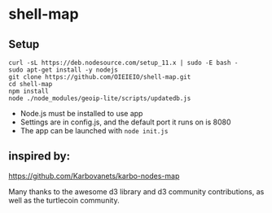 # shell-map

## Setup 

```
curl -sL https://deb.nodesource.com/setup_11.x | sudo -E bash -
sudo apt-get install -y nodejs
git clone https://github.com/OIEIEIO/shell-map.git
cd shell-map
npm install
node ./node_modules/geoip-lite/scripts/updatedb.js
```
* Node.js must be installed to use app
* Settings are in config.js, and the default port it runs on is 8080
* The app can be launched with `node init.js`


## inspired by:

https://github.com/Karbovanets/karbo-nodes-map

Many thanks to the awesome d3 library and d3 community contributions, as well as the turtlecoin community.


